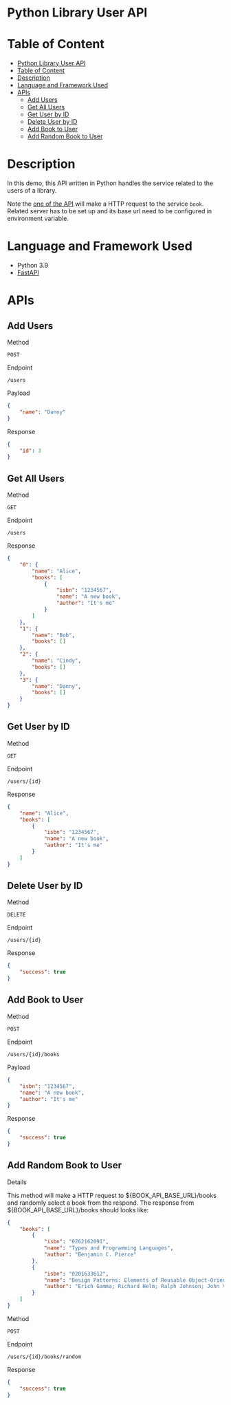 # Python Library User API

# Table of Content

- [Python Library User API](#python-library-user-api)
- [Table of Content](#table-of-content)
- [Description](#description)
- [Language and Framework Used](#language-and-framework-used)
- [APIs](#apis)
  - [Add Users](#add-users)
  - [Get All Users](#get-all-users)
  - [Get User by ID](#get-user-by-id)
  - [Delete User by ID](#delete-user-by-id)
  - [Add Book to User](#add-book-to-user)
  - [Add Random Book to User](#add-random-book-to-user)

# Description

In this demo, this API written in Python handles the service related to the users of a library.

Note the [one of the API](#add-random-book-to-user) will make a HTTP request to the service `book`. Related server has to be set up and its base url need to be configured in environment variable. 

# Language and Framework Used

- Python 3.9
- [FastAPI](https://fastapi.tiangolo.com/)

# APIs

## Add Users

Method

	POST

Endpoint

	/users

Payload

```json
{
	"name": "Danny"
}
```

Response

```json
{
	"id": 3
}
```

## Get All Users

Method

	GET

Endpoint

	/users

Response

```json
{
    "0": {
        "name": "Alice",
        "books": [
            {
                "isbn": "1234567",
                "name": "A new book",
                "author": "It's me"
            }
        ]
    },
    "1": {
        "name": "Bob",
        "books": []
    },
    "2": {
        "name": "Cindy",
        "books": []
    },
    "3": {
        "name": "Danny",
        "books": []
    }
}
```

## Get User by ID

Method

	GET

Endpoint

	/users/{id}

Response

```json
{
    "name": "Alice",
    "books": [
        {
            "isbn": "1234567",
            "name": "A new book",
            "author": "It's me"
        }
    ]
}
```

## Delete User by ID

Method

	DELETE

Endpoint

	/users/{id}

Response

```json
{
	"success": true
}
```

## Add Book to User

Method

	POST

Endpoint

	/users/{id}/books

Payload

```json
{
    "isbn": "1234567",
    "name": "A new book",
    "author": "It's me"
}
```

Response

```json
{
	"success": true
}
```

## Add Random Book to User

Details

This method will make a HTTP request to ${BOOK_API_BASE_URL}/books and randomly select a book from the respond.
The response from ${BOOK_API_BASE_URL}/books should looks like:
```json
{
    "books": [
        {
            "isbn": "0262162091",
            "name": "Types and Programming Languages",
            "author": "Benjamin C. Pierce"
        },
        {
            "isbn": "0201633612",
            "name": "Design Patterns: Elements of Reusable Object-Oriented Software",
            "author": "Erich Gamma; Richard Helm; Ralph Johnson; John Vlissides"
        }
    ]
}
```

Method

    POST

Endpoint

    /users/{id}/books/random

Response

```json
{
    "success": true
}
```